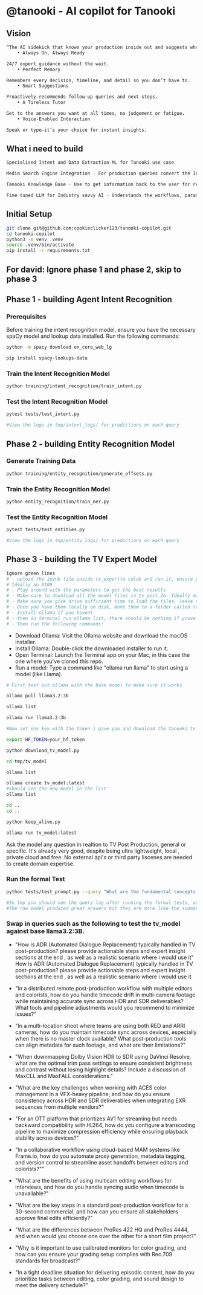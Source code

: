 # @tanooki - AI copilot for Tanooki

## Vision

```bash
“The AI sidekick that knows your production inside out and suggests what you need next.”
    • Always On, Always Ready

24/7 expert guidance without the wait.
    • Perfect Memory

Remembers every decision, timeline, and detail so you don’t have to.
    • Smart Suggestions

Proactively recommends follow-up queries and next steps.
    • A Tireless Tutor

Get to the answers you want at all times, no judgement or fatigue.
    • Voice-Enabled Interaction

Speak or type—it’s your choice for instant insights.
```

## What i need to build

```bash
Specialised Intent and Data Extraction ML for Tanooki use case

Media Search Engine Integration - For production queries convert the Intent and Data requirements into a Search Request and handle the response 

Tanooki Knowledge Base - Use to get information back to the user for requests on how to do stuff in Tanooki 

Fine tuned LLM for Industry savvy AI - Understands the workflows, paradigms and vernacular of the industry
``` 

## Initial Setup

```bash
git clone git@github.com:cookieclicker123/tanooki-copilot.git
cd tanooki-copilot
python3 -m venv .venv
source .venv/bin/activate
pip install -r requirements.txt
```
## For david: Ignore phase 1 and phase 2, skip to phase 3

## Phase 1 - building Agent Intent Recognition

### Prerequisites

Before training the intent recognition model, ensure you have the necessary spaCy model and lookup data installed. Run the following commands:

```bash
python -m spacy download en_core_web_lg

pip install spacy-lookups-data
```

### Train the Intent Recognition Model

```bash
python training/intent_recognition/train_intent.py
```

### Test the Intent Recognition Model

```bash
pytest tests/test_intent.py 

#View the logs in tmp/intent_logs/ for predictions on each query
```

## Phase 2 - building Entity Recognition Model

### Generate Training Data

```bash
python training/entity_recognition/generate_offsets.py
```

### Train the Entity Recognition Model

```bash
python entity_recognition/train_ner.py
```

### Test the Entity Recognition Model

```bash
pytest tests/test_entities.py

#View the logs in tmp/entity_logs/ for predictions on each query
```

## Phase 3 - building the TV Expert Model
```bash
ignore green lines
# - upload the ipynb file inside tv_expertto colab and run it, ensure you are using sufficient GPU resources
# Ideally an A100
# - Play around with the parameters to get the best results
# - Make sure to download all the model files in tv_post_3b. Ideally move them to drive first to prevent running out of space in colab
# - Make sure you give drive sufficient time to load the files, leave them for 30 mins to fully load.
# - Once you have them locally on disk, move them to a folder called tv_model in tmp.
# - Install ollama if you havent
# - then in terminal run ollama list, there should be nothing if youve just installed
# - Then run the following commands:
```

 - Download Ollama: Visit the Ollama website and download the macOS installer. 
 - Install Ollama: Double-click the downloaded installer to run it. 
 - Open Terminal: Launch the Terminal app on your Mac, in this case the one where you've cloned this repo.
 - Run a model: Type a command like "ollama run llama" to start using a model (like Llama). 


```bash
# First test out ollama with the base model to make sure it works

ollama pull llama3.2:3b

ollama list

ollama run llama3.2:3b

#Now set env key with the token i gave you and download the tanooki tv_model from hf

export HF_TOKEN=your_hf_token

python download_tv_model.py

cd tmp/tv_model

ollama list

ollama create tv_model:latest
#Should see the new model in the list
ollama list

cd ..
cd ..

python keep_alive.py

ollama run tv_model:latest 
```

Ask the model any question in realtion to TV Post Production, general or specific.
It's already very good, despite being ultra lightweight, local , private cloud and free.
No external api's or third party liscenes are needed to create domain expertise.

### Run the formal Test

```bash
python tests/test_prompt.py --query "What are the fundamental concepts i should know about timecode and what are practical workflows and software i should know about" --provider ollama --model tv_model:latest

#In tmp you should see the query log after running the formal tests, and see that answers for the formal tests are better and more structured than just using the raw model.
#The raw model produced great answers but they are more like the summary we will use at the start for most users, but the tests use an actual system prompt to encourage detail and structure.
```

### Swap in queries such as the following to test the tv_model against base llama3.2:3B.

 - "How is ADR (Automated Dialogue Replacement) typically handled in TV post-production? please provide actionable steps and expert insight sections at the end , as well as a realistic scenario where i would use it"
How is ADR (Automated Dialogue Replacement) typically handled in TV post-production? please provide actionable steps and expert insight sections at the end , as well as a realistic scenario where i would use it
 - "In a distributed remote post-production workflow with multiple editors and colorists, how do you handle timecode drift in multi-camera footage while maintaining accurate sync across HDR and SDR deliverables? What tools and pipeline adjustments would you recommend to minimize issues?"

 - "In a multi-location shoot where teams are using both RED and ARRI cameras, how do you maintain timecode sync across devices, especially when there is no master clock available? What post-production tools can align metadata for such footage, and what are their limitations?"

 - "When downmapping Dolby Vision HDR to SDR using DaVinci Resolve, what are the optimal trim pass settings to ensure consistent brightness and contrast without losing highlight details? Include a discussion of MaxCLL and MaxFALL considerations."

 - "What are the key challenges when working with ACES color management in a VFX-heavy pipeline, and how do you ensure consistency across HDR and SDR deliverables when integrating EXR sequences from multiple vendors?"

 - "For an OTT platform that prioritizes AV1 for streaming but needs backward compatibility with H.264, how do you configure a transcoding pipeline to maximize compression efficiency while ensuring playback stability across devices?"

 - "In a collaborative workflow using cloud-based MAM systems like Frame.io, how do you automate proxy generation, metadata tagging, and version control to streamline asset handoffs between editors and colorists?""

 - "What are the benefits of using multicam editing workflows for interviews, and how do you handle syncing audio when timecode is unavailable?"

 - "What are the key steps in a standard post-production workflow for a 30-second commercial, and how can you ensure all stakeholders approve final edits efficiently?"

 - "What are the differences between ProRes 422 HQ and ProRes 4444, and when would you choose one over the other for a short film project?"

 - "Why is it important to use calibrated monitors for color grading, and how can you ensure your grading setup complies with Rec.709 standards for broadcast?"

 - "In a tight deadline situation for delivering episodic content, how do you prioritize tasks between editing, color grading, and sound design to meet the delivery schedule?"
 